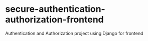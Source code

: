 # secure-authentication-authorization-frontend
Authentication and Authorization project using Django for frontend 

